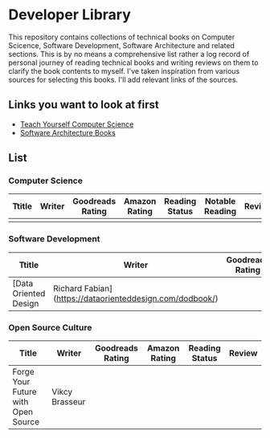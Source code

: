 # Developer Library

This repository contains collections of technical books on Computer Scicence, Software Development, Software Architecture and related sections. 
This is by no means a comprehensive list rather a log record of personal journey of reading technical books and writing reviews on them to clarify
the book contents to myself. I've taken inspiration from various sources for selecting this books. I'll add relevant links of the sources. 


## Links you want to look at first 

- [Teach Yourself Computer Science](https://teachyourselfcs.com/)
- [Software Architecture Books](https://github.com/mhadidg/software-architecture-books)


List
---------

### Computer Science

|Ttitle|Writer|Goodreads Rating|Amazon Rating| Reading Status| Notable Reading| Review|
|------|------|---------------|-------------|----------------|------|----------------|
||||||||

### Software Development

|Ttitle|Writer|Goodreads Rating|Amazon Rating| Reading Status|Notable Reading|Review| 
|------|------|---------------|-------------|----------------|------|-------------|
|[Data Oriented Design|Richard Fabian](https://dataorienteddesign.com/dodbook/)||||`relational database` `normalization`||

### Open Source Culture

|Title|Writer|Goodreads Rating | Amazon Rating | Reading Status| Review |
|-----|------|---------------|----------------|-----------------|-------|
|Forge Your Future with Open Source|Vikcy Brasseur|||||

